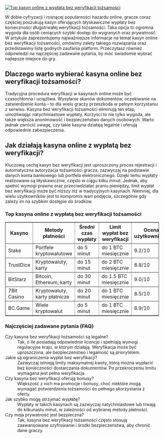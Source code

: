[![Top kasyn online z wypłatą bez weryfikacji tożsamości](https://123-caf.pages.dev/gitsignup.png)](https://vrmoo.ru/Bt82HjjY)

<div>   <p>W dobie cyfryzacji i rosnącej popularności hazardu online, gracze coraz częściej poszukują kasyn oferujących błyskawiczne wypłaty bez konieczności długotrwałej weryfikacji tożsamości. Taka opcja to ogromna wygoda dla osób ceniących szybki dostęp do wygranych oraz prywatność. W artykule zaprezentujemy najważniejsze informacje na temat kasyn online bez weryfikacji tożsamości, omówimy zalety takiego rozwiązania oraz przedstawimy listę godnych zaufania platform. Przeczytasz również odpowiedzi na najczęściej zadawane pytania, by móc świadomie wybrać najlepsze miejsce do gry.</p>    <h2>Dlaczego warto wybierać kasyna online bez weryfikacji tożsamości?</h2>   <p>Tradycyjna procedura weryfikacji w kasynach online może być czasochłonna i uciążliwa. Wysyłanie skanów dokumentów, oczekiwanie na zatwierdzenie konta – to dla wielu graczy przeszkoda w pełnym korzystaniu z serwisu. Kasyna bez weryfikacji tożsamości eliminują ten etap, umożliwiając natychmiastowe wypłaty. Korzyści to nie tylko wygoda, ale także większa anonimowość i bezpieczeństwo danych osobowych. Warto jednak zwrócić uwagę, czy takie kasyna działają legalnie i oferują odpowiednie zabezpieczenia.</p>    <h2>Jak działają kasyna online z wypłatą bez weryfikacji?</h2>   <p>Kluczową cechą kasyn bez weryfikacji jest uproszczony proces rejestracji i automatyczna autoryzacja tożsamości gracza, zazwyczaj na podstawie danych konta bankowego lub portfela elektronicznego. Dzięki temu wypłaty realizowane są błyskawicznie, często w ciągu kilku minut. Jednak, aby spełnić wymogi prawne oraz przeciwdziałać praniu pieniędzy, limit wypłat bez weryfikacji może być niższy niż w tradycyjnych kasynach. Niemniej, dla wielu użytkowników jest to kompromis wart podjęcia, szczególnie gdy zależy im na szybkim dostępie do środków.</p>    <h3>Top kasyna online z wypłatą bez weryfikacji tożsamości</h3>   <table border="1" cellpadding="5" cellspacing="0">     <thead>       <tr>         <th>Kasyno</th>         <th>Metody płatności</th>         <th>Średni czas wypłaty</th>         <th>Limit wypłat bez weryfikacji</th>         <th>Ocena użytkowników</th>       </tr>     </thead>     <tbody>       <tr>         <td>Stake</td>         <td>Portfele kryptowalutowe</td>         <td>do 5 minut</td>         <td>do 1 BTC miesięcznie</td>         <td>9.2/10</td>       </tr>       <tr>         <td>TrustDice</td>         <td>Kryptowaluty, karty</td>         <td>do 15 minut</td>         <td>do 2 BTC miesięcznie</td>         <td>8.8/10</td>       </tr>       <tr>         <td>BitStarz</td>         <td>Bitcoin, Ethereum, karty</td>         <td>do 30 minut</td>         <td>do 1.5 BTC miesięcznie</td>         <td>9.0/10</td>       </tr>       <tr>         <td>7Bit Casino</td>         <td>Kryptowaluty, karty płatnicze</td>         <td>do 20 minut</td>         <td>do 1 BTC miesięcznie</td>         <td>8.5/10</td>       </tr>       <tr>         <td>BC.Game</td>         <td>Wiele kryptowalut</td>         <td>do 5 minut</td>         <td>do 1 BTC miesięcznie</td>         <td>8.9/10</td>       </tr>     </tbody>   </table>    <h3>Najczęściej zadawane pytania (FAQ)</h3>   <dl>     <dt>Czy kasyna bez weryfikacji tożsamości są legalne?</dt>     <dd>Tak, o ile posiadają odpowiednie licencje i spełniają wymogi regulacyjne kraju, w którym działają. Weryfikacja może być uproszczona, ale bezpieczeństwo i legalność są priorytetem.</dd>     <dt>Jakie są ograniczenia wypłat bez weryfikacji?</dt>     <dd>Zazwyczaj istnieją limity maksymalnej kwoty, którą można wypłacić bez konieczności dostarczania dokumentów. Po przekroczeniu limitu wymagana jest pełna weryfikacja.</dd>     <dt>Czy kasyna bez weryfikacji oferują bonusy?</dt>     <dd>Większość z nich ma promocje i bonusy, choć niektóre mogą wymagać potwierdzenia tożsamości do pełnego skorzystania z oferty.</dd>     <dt>Jak szybko mogę otrzymać wypłatę?</dt>     <dd>Wypłaty w takich kasynach są zazwyczaj natychmiastowe lub trwają do kilkunastu minut, w zależności od wybranej metody płatności.</dd>     <dt>Czy moja prywatność jest bezpieczna?</dt>     <dd>Tak, kasyna bez weryfikacji tożsamości często stosują zaawansowane szyfrowanie i środki bezpieczeństwa, aby chronić dane graczy.</dd>   </dl> </div>